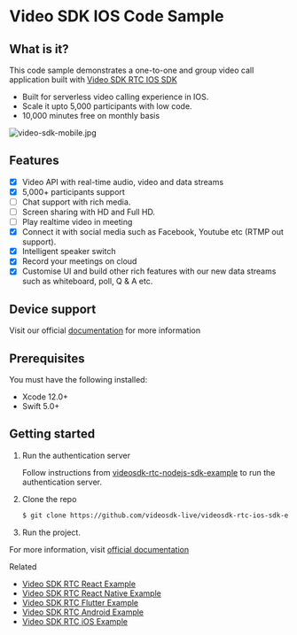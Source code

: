 # Video SDK IOS Code Sample

## What is it?

This code sample demonstrates a one-to-one and group video call application built with [Video SDK RTC IOS SDK](https://docs.videosdk.live/docs/realtime-communication/sdk-reference/ios-sdk/setup)

- Built for serverless video calling experience in IOS.
- Scale it upto 5,000 participants with low code.
- 10,000 minutes free on monthly basis

![video-sdk-mobile.jpg](https://static.zujonow.com/github/video-sdk-mobile.jpg)

## Features

- [x] Video API with real-time audio, video and data streams
- [x] 5,000+ participants support
- [ ] Chat support with rich media.
- [ ] Screen sharing with HD and Full HD.
- [ ] Play realtime video in meeting
- [x] Connect it with social media such as Facebook, Youtube etc (RTMP out support).
- [x] Intelligent speaker switch
- [x] Record your meetings on cloud
- [x] Customise UI and build other rich features with our new data streams such as whiteboard, poll, Q & A etc.

## Device support

Visit our official [documentation](https://docs.videosdk.live/docs/realtime-communication/sdk-reference/ios-sdk/setup) for more information

## Prerequisites

You must have the following installed:

- Xcode 12.0+
- Swift 5.0+

## Getting started

1. Run the authentication server

   Follow instructions from [videosdk-rtc-nodejs-sdk-example](https://github.com/videosdk-live/videosdk-rtc-nodejs-sdk-example) to run the authentication server.

2. Clone the repo

   ```sh
   $ git clone https://github.com/videosdk-live/videosdk-rtc-ios-sdk-example.git
   ```

3. Run the project.

For more information, visit [official documentation](https://docs.videosdk.live/docs/realtime-communication/sdk-reference/android-sdk/setup)

Related

- [Video SDK RTC React Example](https://github.com/videosdk-live/videosdk-rtc-react-sdk-example)
- [Video SDK RTC React Native Example](https://github.com/videosdk-live/videosdk-rtc-react-native-sdk-example)
- [Video SDK RTC Flutter Example](https://github.com/videosdk-live/videosdk-rtc-flutter-sdk-example)
- [Video SDK RTC Android Example](https://github.com/videosdk-live/videosdk-rtc-android-java-sdk-example)
- [Video SDK RTC iOS Example](https://github.com/videosdk-live/videosdk-rtc-ios-sdk-example)
